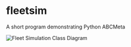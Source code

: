 # fleetsim
A short program demonstrating Python ABCMeta 

![Fleet Simulation Class Diagram](https://github.com/rwm-iron/fleetsim/images/fleetsim.png)
